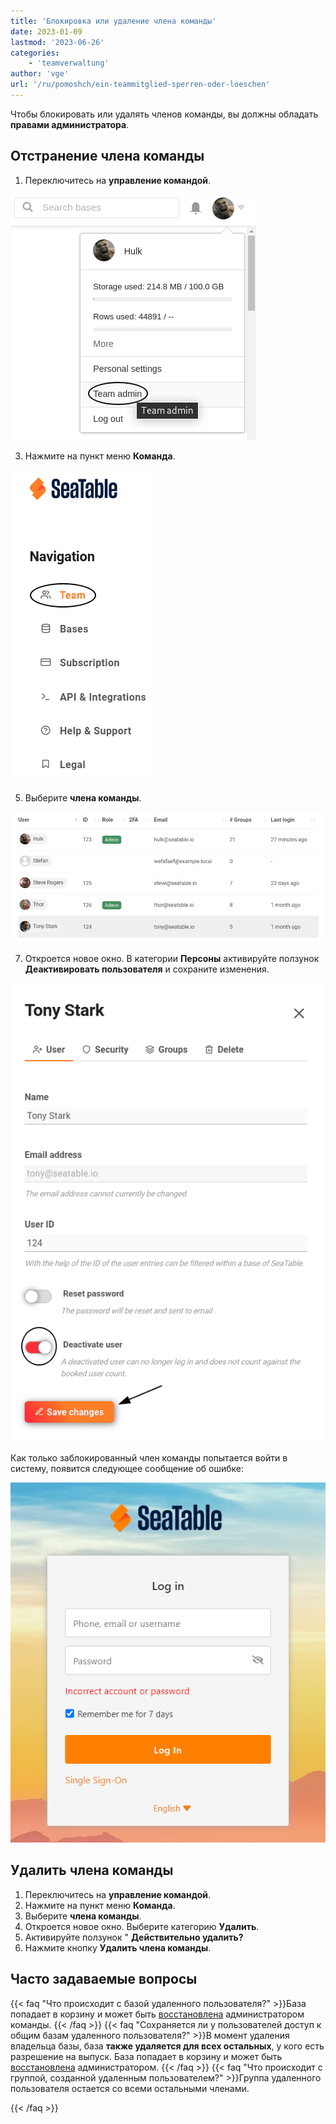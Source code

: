 ```yaml
---
title: 'Блокировка или удаление члена команды'
date: 2023-01-09
lastmod: '2023-06-26'
categories:
    - 'teamverwaltung'
author: 'vge'
url: '/ru/pomoshch/ein-teammitglied-sperren-oder-loeschen'
---
```


Чтобы блокировать или удалять членов команды, вы должны обладать **правами администратора**.

## Отстранение члена команды

1. Переключитесь на **управление командой**.

![Переключитесь на управление командой](images/open-team-admin.png)

3. Нажмите на пункт меню **Команда**.

![Нажмите на пункт меню Команда](images/open-team-section.png)

5. Выберите **члена команды**.

![Выбор члена команды](images/select-user-to-deactivate.png)

7. Откроется новое окно. В категории **Персоны** активируйте ползунок **Деактивировать пользователя** и сохраните изменения.

![Деактивация пользователя и сохранение изменений](images/deactivate-user-and-save.png)

Как только заблокированный член команды попытается войти в систему, появится следующее сообщение об ошибке:

![Блокировка учетной записи участника Сообщение об ошибке при входе в систему](images/Fehlermeldung-Account-sperren.png)

## Удалить члена команды

1. Переключитесь на **управление командой**.
2. Нажмите на пункт меню **Команда**.
3. Выберите **члена команды**.
4. Откроется новое окно. Выберите категорию **Удалить**.
5. Активируйте ползунок " **Действительно удалить?**
6. Нажмите кнопку **Удалить члена команды**.

## Часто задаваемые вопросы

{{< faq "Что происходит с базой удаленного пользователя?" >}}База попадает в корзину и может быть [восстановлена](https://seatable.io/ru/docs/historie-und-versionen/eine-geloeschte-base-wiederherstellen/) администратором команды.
{{< /faq >}}
{{< faq "Сохраняется ли у пользователей доступ к общим базам удаленного пользователя?" >}}В момент удаления владельца базы, база **также удаляется для всех остальных**, у кого есть разрешение на выпуск. База попадает в корзину и может быть [восстановлена](https://seatable.io/ru/docs/historie-und-versionen/eine-geloeschte-base-wiederherstellen/) администратором.
{{< /faq >}}
{{< faq "Что происходит с группой, созданной удаленным пользователем?" >}}Группа удаленного пользователя остается со всеми остальными членами.

{{< /faq >}}
